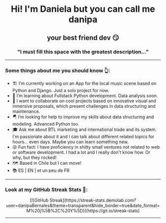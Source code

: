 <h1 align="center">Hi! I'm Daniela but you can call me danipa</h1>
<h2 align="center">your best friend dev 😏</h2>


<h3 align="center">"I must fill this space with the greatest description..."</h3>

---

### Some things about me you should know 👆:
- 🏗 I’m currently working on an App for the local music scene based on Python and Django. Just a solo project for now.
- 🌱 I’m learning about Fullstack Python development. Data analysis soon.
- 👯 I want to collaborate on cool projects based on innovative visual and inmersive proposals, which present challenges in data structuring and maintenance.
- 🪂 I’m looking for help to improve my skills about data structuring and modeling. Advanced Python too.
- 🎓 Ask me about BTL marketing and international trade and its system. I'm passionate about it and I can talk about different related topics for hours... even days. Maybe you can learn something new.
- 😜 Fun fact: I have proficiency in shitty small ventures not related to web or software development. I had a lot and I really don't know how. Or why, but they rocked!
- 🗺 Based in Chile but I can move!
- 📚 ES | EN | et un peu de FR

---

### Look at my GitHub Streak Stats 👀:
<div align="center">[![GitHub Streak](https://streak-stats.demolab.com?user=danipaBernales&theme=transparent&hide_border=true&date_format=M%20j%5B%2C%20Y%5D)](https://git.io/streak-stats)</div>

---
